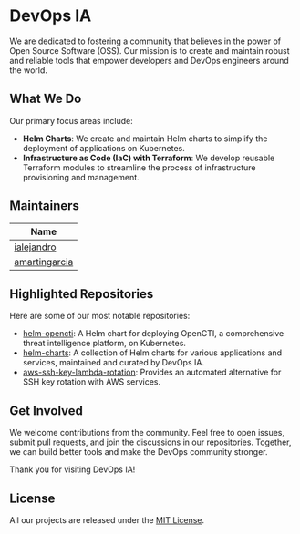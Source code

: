 # DevOps IA

We are dedicated to fostering a community that believes in the power of Open Source Software (OSS). Our mission is to create and maintain robust and reliable tools that empower developers and DevOps engineers around the world.

## What We Do

Our primary focus areas include:

- **Helm Charts**: We create and maintain Helm charts to simplify the deployment of applications on Kubernetes.
- **Infrastructure as Code (IaC) with Terraform**: We develop reusable Terraform modules to streamline the process of infrastructure provisioning and management.

## Maintainers

| Name |
| ---- |
| [ialejandro](https://github.com/ialejandro) | 
| [amartingarcia](https://github.com/amartingarcia) |

## Highlighted Repositories

Here are some of our most notable repositories:

* [helm-opencti](https://github.com/DevOps-IA/helm-opencti): A Helm chart for deploying OpenCTI, a comprehensive threat intelligence platform, on Kubernetes.
* [helm-charts](https://github.com/DevOps-IA/helm-charts): A collection of Helm charts for various applications and services, maintained and curated by DevOps IA.
* [aws-ssh-key-lambda-rotation](https://github.com/devops-ia/aws-ssh-key-lambda-rotation): Provides an automated alternative for SSH key rotation with AWS services.

## Get Involved

We welcome contributions from the community. Feel free to open issues, submit pull requests, and join the discussions in our repositories. Together, we can build better tools and make the DevOps community stronger.

Thank you for visiting DevOps IA!

## License

All our projects are released under the [MIT License](../LICENSE).

